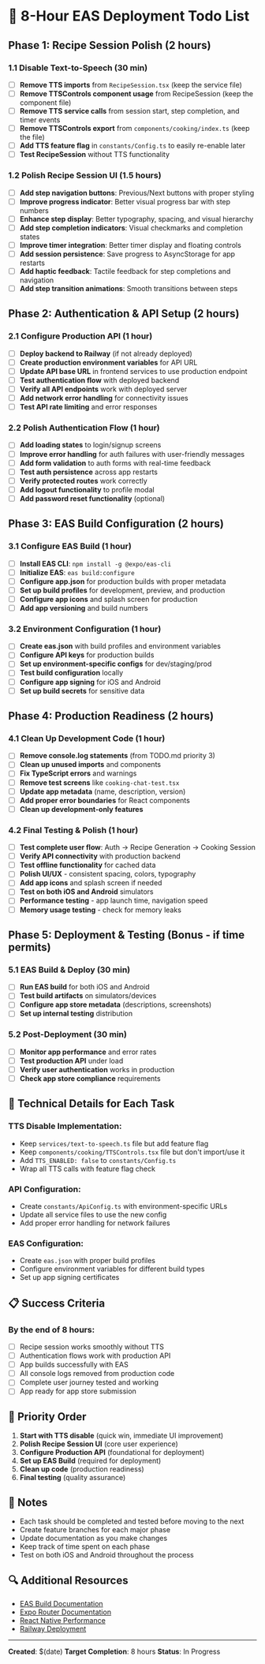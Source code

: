 # 🎯 **8-Hour EAS Deployment Todo List**

## **Phase 1: Recipe Session Polish (2 hours)**

### 1.1 Disable Text-to-Speech (30 min)
- [ ] **Remove TTS imports** from `RecipeSession.tsx` (keep the service file)
- [ ] **Remove TTSControls component usage** from RecipeSession (keep the component file)
- [ ] **Remove TTS service calls** from session start, step completion, and timer events
- [ ] **Remove TTSControls export** from `components/cooking/index.ts` (keep the file)
- [ ] **Add TTS feature flag** in `constants/Config.ts` to easily re-enable later
- [ ] **Test RecipeSession** without TTS functionality

### 1.2 Polish Recipe Session UI (1.5 hours)
- [ ] **Add step navigation buttons**: Previous/Next buttons with proper styling
- [ ] **Improve progress indicator**: Better visual progress bar with step numbers
- [ ] **Enhance step display**: Better typography, spacing, and visual hierarchy
- [ ] **Add step completion indicators**: Visual checkmarks and completion states
- [ ] **Improve timer integration**: Better timer display and floating controls
- [ ] **Add session persistence**: Save progress to AsyncStorage for app restarts
- [ ] **Add haptic feedback**: Tactile feedback for step completions and navigation
- [ ] **Add step transition animations**: Smooth transitions between steps

## **Phase 2: Authentication & API Setup (2 hours)**

### 2.1 Configure Production API (1 hour)
- [ ] **Deploy backend to Railway** (if not already deployed)
- [ ] **Create production environment variables** for API URL
- [ ] **Update API base URL** in frontend services to use production endpoint
- [ ] **Test authentication flow** with deployed backend
- [ ] **Verify all API endpoints** work with deployed server
- [ ] **Add network error handling** for connectivity issues
- [ ] **Test API rate limiting** and error responses

### 2.2 Polish Authentication Flow (1 hour)
- [ ] **Add loading states** to login/signup screens
- [ ] **Improve error handling** for auth failures with user-friendly messages
- [ ] **Add form validation** to auth forms with real-time feedback
- [ ] **Test auth persistence** across app restarts
- [ ] **Verify protected routes** work correctly
- [ ] **Add logout functionality** to profile modal
- [ ] **Add password reset functionality** (optional)

## **Phase 3: EAS Build Configuration (2 hours)**

### 3.1 Configure EAS Build (1 hour)
- [ ] **Install EAS CLI**: `npm install -g @expo/eas-cli`
- [ ] **Initialize EAS**: `eas build:configure`
- [ ] **Configure app.json** for production builds with proper metadata
- [ ] **Set up build profiles** for development, preview, and production
- [ ] **Configure app icons** and splash screen for production
- [ ] **Add app versioning** and build numbers

### 3.2 Environment Configuration (1 hour)
- [ ] **Create eas.json** with build profiles and environment variables
- [ ] **Configure API keys** for production builds
- [ ] **Set up environment-specific configs** for dev/staging/prod
- [ ] **Test build configuration** locally
- [ ] **Configure app signing** for iOS and Android
- [ ] **Set up build secrets** for sensitive data

## **Phase 4: Production Readiness (2 hours)**

### 4.1 Clean Up Development Code (1 hour)
- [ ] **Remove console.log statements** (from TODO.md priority 3)
- [ ] **Clean up unused imports** and components
- [ ] **Fix TypeScript errors** and warnings
- [ ] **Remove test screens** like `cooking-chat-test.tsx`
- [ ] **Update app metadata** (name, description, version)
- [ ] **Add proper error boundaries** for React components
- [ ] **Clean up development-only features**

### 4.2 Final Testing & Polish (1 hour)
- [ ] **Test complete user flow**: Auth → Recipe Generation → Cooking Session
- [ ] **Verify API connectivity** with production backend
- [ ] **Test offline functionality** for cached data
- [ ] **Polish UI/UX** - consistent spacing, colors, typography
- [ ] **Add app icons** and splash screen if needed
- [ ] **Test on both iOS and Android** simulators
- [ ] **Performance testing** - app launch time, navigation speed
- [ ] **Memory usage testing** - check for memory leaks

## **Phase 5: Deployment & Testing (Bonus - if time permits)**

### 5.1 EAS Build & Deploy (30 min)
- [ ] **Run EAS build** for both iOS and Android
- [ ] **Test build artifacts** on simulators/devices
- [ ] **Configure app store metadata** (descriptions, screenshots)
- [ ] **Set up internal testing** distribution

### 5.2 Post-Deployment (30 min)
- [ ] **Monitor app performance** and error rates
- [ ] **Test production API** under load
- [ ] **Verify user authentication** works in production
- [ ] **Check app store compliance** requirements

## **🔧 Technical Details for Each Task**

### **TTS Disable Implementation:**
- Keep `services/text-to-speech.ts` file but add feature flag
- Keep `components/cooking/TTSControls.tsx` file but don't import/use it
- Add `TTS_ENABLED: false` to `constants/Config.ts`
- Wrap all TTS calls with feature flag check

### **API Configuration:**
- Create `constants/ApiConfig.ts` with environment-specific URLs
- Update all service files to use the new config
- Add proper error handling for network failures

### **EAS Configuration:**
- Create `eas.json` with proper build profiles
- Configure environment variables for different build types
- Set up app signing certificates

## **📋 Success Criteria**

### **By the end of 8 hours:**
- [ ] Recipe session works smoothly without TTS
- [ ] Authentication flows work with production API
- [ ] App builds successfully with EAS
- [ ] All console logs removed from production code
- [ ] Complete user journey tested and working
- [ ] App ready for app store submission

## **🚀 Priority Order**

1. **Start with TTS disable** (quick win, immediate UI improvement)
2. **Polish Recipe Session UI** (core user experience)
3. **Configure Production API** (foundational for deployment)
4. **Set up EAS Build** (required for deployment)
5. **Clean up code** (production readiness)
6. **Final testing** (quality assurance)

## **📝 Notes**

- Each task should be completed and tested before moving to the next
- Create feature branches for each major phase
- Update documentation as you make changes
- Keep track of time spent on each phase
- Test on both iOS and Android throughout the process

## **🔍 Additional Resources**

- [EAS Build Documentation](https://docs.expo.dev/build/introduction/)
- [Expo Router Documentation](https://docs.expo.dev/router/introduction/)
- [React Native Performance](https://reactnative.dev/docs/performance)
- [Railway Deployment](https://docs.railway.app/)

---
**Created**: $(date)
**Target Completion**: 8 hours
**Status**: In Progress 